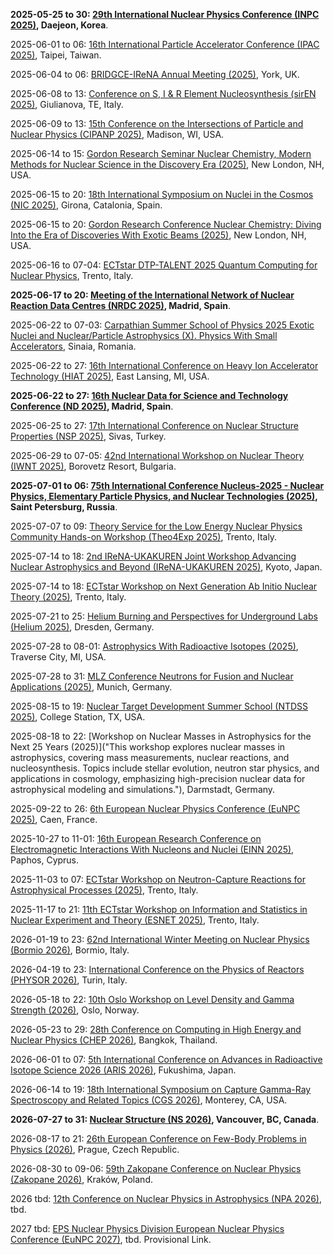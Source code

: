 **2025-05-25 to 30: [29th International Nuclear Physics Conference (INPC 2025)](https://inpc2025.org "INPC 2025 focuses on nuclear physics, covering nuclear structure, reactions, and hadron physics. Topics include quark-gluon plasma, nuclear astrophysics, and computational nuclear models, with applications in fundamental interactions and cosmology, emphasizing experimental and theoretical advancements."), Daejeon, Korea**.

2025-06-01 to 06: [16th International Particle Accelerator Conference (IPAC 2025)](https://ipac25.org "IPAC 2025 focuses on particle accelerators, covering beam dynamics, synchrotron radiation, and accelerator technologies. Topics include linear colliders, free-electron lasers, and applications in nuclear physics and medical therapy, emphasizing advancements in accelerator design and performance."), Taipei, Taiwan.

2025-06-04 to 06: [BRIDGCE-IReNA Annual Meeting (2025)](https://sites.google.com/york.ac.uk/bridgce-york-2025/ "This meeting focuses on nuclear physics, covering nuclear reactions, structure, and astrophysics. Topics include neutron-rich nuclei, nucleosynthesis, and computational nuclear models, with applications in stellar evolution, emphasizing collaborative experimental and theoretical research."), York, UK.

2025-06-08 to 13: [Conference on S, I & R Element Nucleosynthesis (sirEN 2025)](https://indico.ict.inaf.it/event/2876/ "sirEN 2025 focuses on nucleosynthesis of sulfur, iron, and r-process elements, covering nuclear reactions and stellar evolution. Topics include neutron capture, supernova models, and computational astrophysics, emphasizing nuclear processes in cosmic element formation."), Giulianova, TE, Italy.

2025-06-09 to 13: [15th Conference on the Intersections of Particle and Nuclear Physics (CIPANP 2025)](https://agenda.hep.wisc.edu/event/2257/), Madison, WI, USA.

2025-06-14 to 15: [Gordon Research Seminar Nuclear Chemistry, Modern Methods for Nuclear Science in the Discovery Era (2025)](https://www.grc.org/nuclear-chemistry-grs-conference/2025/), New London, NH, USA.

2025-06-15 to 20: [18th International Symposium on Nuclei in the Cosmos (NIC 2025)](https://indico.icc.ub.edu/event/341/ "NIC 2025 explores nuclear astrophysics, focusing on nucleosynthesis, stellar evolution, and nuclear reactions. Topics include cosmic abundances, neutron star mergers, and computational astrophysics, with applications in understanding cosmic origins, emphasizing experimental and theoretical nuclear studies."), Girona, Catalonia, Spain.

2025-06-15 to 20: [Gordon Research Conference Nuclear Chemistry: Diving Into the Era of Discoveries With Exotic Beams (2025)](https://grc.org/nuclear-chemistry-conference/2025/ "This conference focuses on nuclear chemistry with exotic beams, covering nuclear structure, reactions, and rare isotopes. Topics include superheavy elements, nuclear fission, and applications in astrophysics, emphasizing experimental advancements with next-generation beam facilities."), New London, NH, USA.

2025-06-16 to 07-04: [ECTstar DTP-TALENT 2025 Quantum Computing for Nuclear Physics](https://indico.ectstar.eu/event/250/), Trento, Italy.

**2025-06-17 to 20: [Meeting of the International Network of Nuclear Reaction Data Centres (NRDC 2025)](https://www-nds.iaea.org/nrdc/nrdc_2025/ "NRDC 2025 focuses on nuclear reaction data, covering cross-section measurements, data compilation, and evaluation. Topics include nuclear databases, reaction modeling, and applications in nuclear energy and astrophysics, emphasizing standardized data for global nuclear research."), Madrid, Spain**.

2025-06-22 to 07-03: [Carpathian Summer School of Physics 2025 Exotic Nuclei and Nuclear/Particle Astrophysics (X). Physics With Small Accelerators](https://cssp25.nipne.ro/), Sinaia, Romania.

2025-06-22 to 27: [16th International Conference on Heavy Ion Accelerator Technology (HIAT 2025)](https://indico.jacow.org/event/82/ "HIAT 2025 focuses on heavy ion accelerator technology, covering beam dynamics, ion sources, and accelerator design. Topics include applications in nuclear physics, medical therapy, and materials science, emphasizing advancements in heavy ion accelerator performance and applications."), East Lansing, MI, USA.

**2025-06-22 to 27: [16th Nuclear Data for Science and Technology Conference (ND 2025)](https://nd2025madrid.com "ND 2025 focuses on nuclear data, covering cross-section measurements, nuclear reaction modeling, and data evaluation. Topics include applications in nuclear energy, astrophysics, and medical isotopes, emphasizing accurate nuclear data for scientific and technological advancements."), Madrid, Spain**.

2025-06-25 to 27: [17th International Conference on Nuclear Structure Properties (NSP 2025)](https://nsp2025.cumhuriyet.edu.tr/), Sivas, Turkey.

2025-06-29 to 07-05: [42nd International Workshop on Nuclear Theory (IWNT 2025)](http://ntl.inrne.bas.bg/workshop/2025/), Borovetz Resort, Bulgaria.

**2025-07-01 to 06: [75th International Conference Nucleus-2025 - Nuclear Physics, Elementary Particle Physics, and Nuclear Technologies (2025)](https://indico.spbu.ru/event/1/ "Nucleus-2025 focuses on nuclear and particle physics, covering nuclear reactions, quark-gluon plasma, and accelerator technologies. Topics include nuclear structure, particle detection, and applications in energy and medicine, emphasizing experimental and theoretical advancements."), Saint Petersburg, Russia**.

2025-07-07 to 09: [Theory Service for the Low Energy Nuclear Physics Community Hands-on Workshop (Theo4Exp 2025)](https://indico.ectstar.eu/event/237/), Trento, Italy.

2025-07-14 to 18: [2nd IReNA-UKAKUREN Joint Workshop Advancing Nuclear Astrophysics and Beyond (IReNA-UKAKUREN 2025)](https://www.jinaweb.org/events/2nd-irena-ukakuren-joint-workshop-advancing-nuclear-astrophysics-and-beyond "This workshop focuses on nuclear astrophysics, covering nucleosynthesis, stellar explosions, and nuclear reactions. Topics include neutron star mergers, cosmic ray production, and applications in cosmology, emphasizing experimental and theoretical advancements in nuclear astrophysical research."), Kyoto, Japan.

2025-07-14 to 18: [ECTstar Workshop on Next Generation Ab Initio Nuclear Theory (2025)](https://indico.ectstar.eu/event/238/ "This workshop focuses on ab initio nuclear theory, covering quantum many-body methods, nuclear interactions, and computational techniques. Topics include nuclear structure, reactions, and applications in astrophysics, emphasizing high-precision theoretical models for nuclear systems."), Trento, Italy.

2025-07-21 to 25: [Helium Burning and Perspectives for Underground Labs (Helium 2025)](https://events.hifis.net/event/2207/ "Helium 2025 focuses on helium burning in nuclear astrophysics, covering stellar nucleosynthesis, reaction rates, and underground experiments. Topics include alpha-capture reactions, applications in cosmology, emphasizing low-background nuclear measurements for astrophysical research."), Dresden, Germany.

2025-07-28 to 08-01: [Astrophysics With Radioactive Isotopes (2025)](https://indico.global/event/5668/ "This conference focuses on radioactive isotopes in astrophysics, covering nucleosynthesis, decay processes, and isotopic abundances. Topics include supernova remnants, cosmic rays, and applications in stellar evolution, emphasizing experimental and theoretical nuclear astrophysical research."), Traverse City, MI, USA.

2025-07-28 to 31: [MLZ Conference Neutrons for Fusion and Nuclear Applications (2025)](https://indico.frm2.tum.de/event/540/ "This conference focuses on neutron applications in fusion and nuclear science, covering neutron scattering, reactor diagnostics, and materials testing. Topics include fusion materials, nuclear fuel cycles, and applications in energy, emphasizing neutron-based experimental techniques."), Munich, Germany.

2025-08-15 to 19: [Nuclear Target Development Summer School (NTDSS 2025)](https://cyclotron.tamu.edu/ntdss2025/ "NTDSS 2025 focuses on nuclear target development, covering target fabrication, thin-film techniques, and isotopic enrichment. Topics include applications in nuclear physics experiments, accelerator-based research, and astrophysics, emphasizing hands-on training in target preparation for high-precision nuclear measurements."), College Station, TX, USA.

2025-08-18 to 22: [Workshop on Nuclear Masses in Astrophysics for the Next 25 Years (2025)]("This workshop explores nuclear masses in astrophysics, covering mass measurements, nuclear reactions, and nucleosynthesis. Topics include stellar evolution, neutron star physics, and applications in cosmology, emphasizing high-precision nuclear data for astrophysical modeling and simulations."), Darmstadt, Germany.

2025-09-22 to 26: [6th European Nuclear Physics Conference (EuNPC 2025)](https://indico.in2p3.fr/event/30430/ "EuNPC 2025 focuses on nuclear physics, covering nuclear structure, reactions, and astrophysics. Topics include exotic nuclei, nuclear fusion, and applications in energy and cosmology, emphasizing experimental and theoretical advances in nuclear science and technology."), Caen, France.

2025-10-27 to 11-01: [16th European Research Conference on Electromagnetic Interactions With Nucleons and Nuclei (EINN 2025)](https://2025.einnconference.org "EINN 2025 focuses on electromagnetic interactions with nucleons and nuclei, covering scattering experiments, nuclear structure, and QCD. Topics include applications in particle physics and astrophysics, emphasizing experimental and theoretical studies of electromagnetic probes in nuclear science."), Paphos, Cyprus.

2025-11-03 to 07: [ECTstar Workshop on Neutron-Capture Reactions for Astrophysical Processes (2025)](https://indico.ectstar.eu/event/246/ "This workshop explores neutron-capture reactions, covering nucleosynthesis, nuclear reaction rates, and astrophysical modeling. Topics include applications in stellar evolution, supernovae, and cosmology, emphasizing experimental and computational studies of nuclear processes in astrophysical environments."), Trento, Italy.

2025-11-17 to 21: [11th ECTstar Workshop on Information and Statistics in Nuclear Experiment and Theory (ESNET 2025)](https://indico.ectstar.eu/event/247/ "ESNET 2025 explores statistical methods in nuclear physics, covering Bayesian analysis, uncertainty quantification, and experimental design. Topics include applications in nuclear reactions, astrophysics, and nuclear structure, emphasizing computational and statistical tools for nuclear experiment analysis."), Trento, Italy.

2026-01-19 to 23: [62nd International Winter Meeting on Nuclear Physics (Bormio 2026)](https://bormiomeeting.com/), Bormio, Italy.

2026-04-19 to 23: [International Conference on the Physics of Reactors (PHYSOR 2026)](https://www.physor2026.org/), Turin, Italy.

2026-05-18 to 22: [10th Oslo Workshop on Level Density and Gamma Strength (2026)](https://www.mn.uio.no/fysikk/english/research/news-and-events/events/conferences/gamma10/ "This workshop focuses on nuclear level density and gamma strength, covering nuclear reactions, statistical models, and spectroscopy. Topics include applications in nuclear astrophysics and reactor physics, emphasizing experimental and theoretical methods for nuclear structure analysis."), Oslo, Norway.

2026-05-23 to 29: [28th Conference on Computing in High Energy and Nuclear Physics (CHEP 2026)](https://chep2026.phys.sc.chula.ac.th "CHEP 2026 focuses on computing in high-energy and nuclear physics, covering data analysis, simulation, and machine learning. Topics include particle detector simulations, big data processing, and AI applications, emphasizing computational tools for advancing nuclear and particle physics research."), Bangkok, Thailand.

2026-06-01 to 07: [5th International Conference on Advances in Radioactive Isotope Science 2026 (ARIS 2026)](https://indico.rcnp.osaka-u.ac.jp/event/2571/), Fukushima, Japan.

2026-06-14 to 19: [18th International Symposium on Capture Gamma-Ray Spectroscopy and Related Topics (CGS 2026)](https://mpi-hd.mpg.de/mpi/de/forschung/abteilungen-und-gruppen/gespeicherte-und-gekuehlte-ionen/veranstaltungen/konferenzen "CGS 2026 focuses on capture gamma-ray spectroscopy, covering nuclear reactions, gamma decay, and nuclear structure. Topics include applications in astrophysics, nuclear energy, and medical physics, emphasizing experimental and theoretical studies of gamma-ray interactions."), Monterey, CA, USA.

**2026-07-27 to 31: [Nuclear Structure (NS 2026)](https://indico.triumf.ca/event/745/ "NS 2026 focuses on nuclear structure, covering shell models, nuclear interactions, and spectroscopy. Topics include applications in nuclear astrophysics, particle physics, and energy, emphasizing experimental and computational methods for understanding nuclear properties and dynamics."), Vancouver, BC, Canada**.

2026-08-17 to 21: [26th European Conference on Few-Body Problems in Physics (2026)](https://indico.cern.ch/event/1441702/ "This conference explores few-body problems, covering nuclear interactions, scattering theory, and quantum mechanics. Topics include applications in nuclear physics, astrophysics, and particle physics, emphasizing theoretical and computational methods for few-body system dynamics."), Prague, Czech Republic.

2026-08-30 to 09-06: [59th Zakopane Conference on Nuclear Physics (Zakopane 2026)](https://zakopane2026.ifj.edu.pl "Zakopane 2026 focuses on nuclear physics, covering nuclear structure, reactions, and astrophysics. Topics include quark-gluon plasma, nuclear spectroscopy, and neutrino physics, emphasizing experimental and theoretical advances in understanding nuclear phenomena and applications."), Kraków, Poland.

2026 tbd: [12th Conference on Nuclear Physics in Astrophysics (NPA 2026)](https://members.eps.org/blogpost/739426/News "NPA-XII 2026 focuses on nuclear astrophysics, covering nucleosynthesis, stellar evolution, and nuclear reactions. Topics include applications in supernovae, neutron stars, and cosmology, emphasizing experimental and theoretical studies of nuclear processes in astrophysical environments."), tbd.

2027 tbd: [EPS Nuclear Physics Division European Nuclear Physics Conference (EuNPC 2027)](https://members.eps.org/blogpost/739426/509153/Call-for-bids-European-Nuclear-Physics-Conference-2027-EuNPC-2027 "Explores advancements in nuclear physics. Topics include nuclear structure, reactions, and computational modeling, with applications in particle physics and astrophysics."), tbd. Provisional Link.

